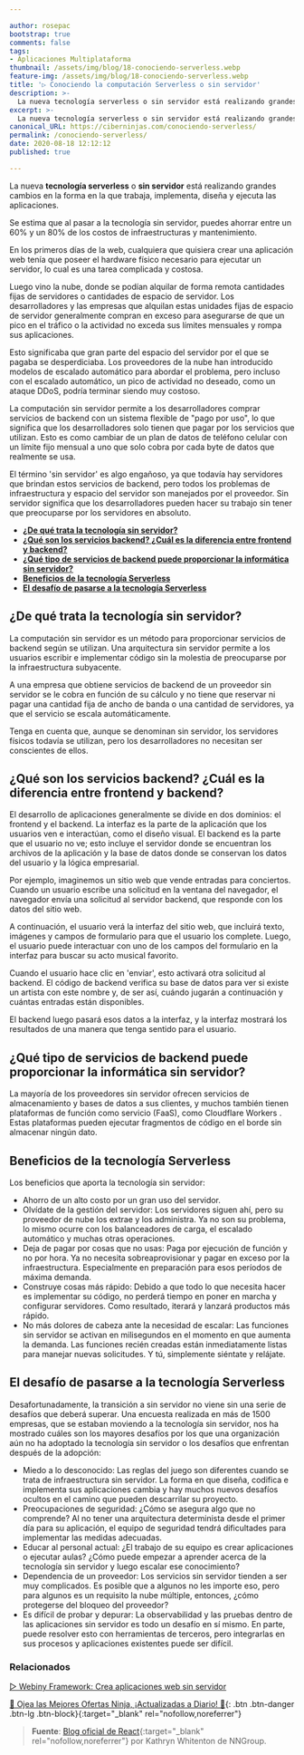 ```yaml
---

author: rosepac
bootstrap: true
comments: false
tags:
- Aplicaciones Multiplataforma
thumbnail: /assets/img/blog/18-conociendo-serverless.webp
feature-img: /assets/img/blog/18-conociendo-serverless.webp
title: '▷ Conociendo la computación Serverless o sin servidor'
description: >-
  La nueva tecnología serverless o sin servidor está realizando grandes cambios en la forma en la que trabaja, implementa, diseña y ejecuta las aplicaciones.
excerpt: >-
  La nueva tecnología serverless o sin servidor está realizando grandes cambios en la forma en la que trabaja, implementa, diseña y ejecuta las aplicaciones.
canonical_URL: https://ciberninjas.com/conociendo-serverless/
permalink: /conociendo-serverless/
date: 2020-08-18 12:12:12
published: true

---
```

<!-- La mayoría de los proveedores sin servidor ofrecen servicios de almacenamiento y bases de datos a sus clientes, y muchos también tienen plataformas de función como servicio (FaaS) , como Cloudflare Workers . Estas plataformas pueden ejecutar fragmentos de código en el borde sin almacenar ningún dato. -->

La nueva **tecnología serverless** o **sin servidor** está realizando grandes cambios en la forma en la que trabaja, implementa, diseña y ejecuta las aplicaciones.

Se estima que al pasar a la tecnología sin servidor, puedes ahorrar entre un 60% y un 80% de los costos de infraestructuras y mantenimiento.

En los primeros días de la web, cualquiera que quisiera crear una aplicación web tenía que poseer el hardware físico necesario para ejecutar un servidor, lo cual es una tarea complicada y costosa.

Luego vino la nube, donde se podían alquilar de forma remota cantidades fijas de servidores o cantidades de espacio de servidor. Los desarrolladores y las empresas que alquilan estas unidades fijas de espacio de servidor generalmente compran en exceso para asegurarse de que un pico en el tráfico o la actividad no exceda sus límites mensuales y rompa sus aplicaciones.

Esto significaba que gran parte del espacio del servidor por el que se pagaba se desperdiciaba. Los proveedores de la nube han introducido modelos de escalado automático para abordar el problema, pero incluso con el escalado automático, un pico de actividad no deseado, como un ataque DDoS, podría terminar siendo muy costoso.

La computación sin servidor permite a los desarrolladores comprar servicios de backend con un sistema flexible de "pago por uso", lo que significa que los desarrolladores solo tienen que pagar por los servicios que utilizan. Esto es como cambiar de un plan de datos de teléfono celular con un límite fijo mensual a uno que solo cobra por cada byte de datos que realmente se usa.

El término 'sin servidor' es algo engañoso, ya que todavía hay servidores que brindan estos servicios de backend, pero todos los problemas de infraestructura y espacio del servidor son manejados por el proveedor. Sin servidor significa que los desarrolladores pueden hacer su trabajo sin tener que preocuparse por los servidores en absoluto.

- [**¿De qué trata la tecnología sin servidor?**](#de-qué-trata-la-tecnología-sin-servidor)
- [**¿Qué son los servicios backend? ¿Cuál es la diferencia entre frontend y backend?**](#qué-son-los-servicios-backend-cuál-es-la-diferencia-entre-frontend-y-backend)
- [**¿Qué tipo de servicios de backend puede proporcionar la informática sin servidor?**](#qué-tipo-de-servicios-de-backend-puede-proporcionar-la-informática-sin-servidor)
- [**Beneficios de la tecnología Serverless**](#beneficios-de-la-tecnología-serverless)
- [**El desafío de pasarse a la tecnología Serverless**](#el-desafío-de-pasarse-a-la-tecnología-serverless)

## **¿De qué trata la tecnología sin servidor?**

La computación sin servidor es un método para proporcionar servicios de backend según se utilizan. Una arquitectura sin servidor permite a los usuarios escribir e implementar código sin la molestia de preocuparse por la infraestructura subyacente.

A una empresa que obtiene servicios de backend de un proveedor sin servidor se le cobra en función de su cálculo y no tiene que reservar ni pagar una cantidad fija de ancho de banda o una cantidad de servidores, ya que el servicio se escala automáticamente.

Tenga en cuenta que, aunque se denominan sin servidor, los servidores físicos todavía se utilizan, pero los desarrolladores no necesitan ser conscientes de ellos.

## **¿Qué son los servicios backend? ¿Cuál es la diferencia entre frontend y backend?**

El desarrollo de aplicaciones generalmente se divide en dos dominios: el frontend y el backend. La interfaz es la parte de la aplicación que los usuarios ven e interactúan, como el diseño visual. El backend es la parte que el usuario no ve; esto incluye el servidor donde se encuentran los archivos de la aplicación y la base de datos donde se conservan los datos del usuario y la lógica empresarial.

Por ejemplo, imaginemos un sitio web que vende entradas para conciertos. Cuando un usuario escribe una solicitud en la ventana del navegador, el navegador envía una solicitud al servidor backend, que responde con los datos del sitio web.

A continuación, el usuario verá la interfaz del sitio web, que incluirá texto, imágenes y campos de formulario para que el usuario los complete. Luego, el usuario puede interactuar con uno de los campos del formulario en la interfaz para buscar su acto musical favorito.

Cuando el usuario hace clic en 'enviar', esto activará otra solicitud al backend. El código de backend verifica su base de datos para ver si existe un artista con este nombre y, de ser así, cuándo jugarán a continuación y cuántas entradas están disponibles.

El backend luego pasará esos datos a la interfaz, y la interfaz mostrará los resultados de una manera que tenga sentido para el usuario. 

## **¿Qué tipo de servicios de backend puede proporcionar la informática sin servidor?**

La mayoría de los proveedores sin servidor ofrecen servicios de almacenamiento y bases de datos a sus clientes, y muchos también tienen plataformas de función como servicio (FaaS), como Cloudflare Workers . Estas plataformas pueden ejecutar fragmentos de código en el borde sin almacenar ningún dato.

## **Beneficios de la tecnología Serverless**

Los beneficios que aporta la tecnología sin servidor:

- Ahorro de un alto costo por un gran uso del servidor.
- Olvídate de la gestión del servidor: Los servidores siguen ahí, pero su proveedor de nube los extrae y los administra. Ya no son su problema, lo mismo ocurre con los balanceadores de carga, el escalado automático y muchas otras operaciones.
- Deja de pagar por cosas que no usas: Paga por ejecución de función y no por hora. Ya no necesita sobreaprovisionar y pagar en exceso por la infraestructura. Especialmente en preparación para esos períodos de máxima demanda.
- Construye cosas más rápido: Debido a que todo lo que necesita hacer es implementar su código, no perderá tiempo en poner en marcha y configurar servidores. Como resultado, iterará y lanzará productos más rápido.
- No más dolores de cabeza ante la necesidad de escalar: Las funciones sin servidor se activan en milisegundos en el momento en que aumenta la demanda. Las funciones recién creadas están inmediatamente listas para manejar nuevas solicitudes. Y tú, simplemente siéntate y relájate.

## **El desafío de pasarse a la tecnología Serverless**

Desafortunadamente, la transición a sin servidor no viene sin una serie de desafíos que deberá superar. Una encuesta realizada en más de 1500 empresas, que se estaban moviendo a la tecnología sin servidor, nos ha mostrado cuáles son los mayores desafíos por los que una organización aún no ha adoptado la tecnología sin servidor o los desafíos que enfrentan después de la adopción:

- Miedo a lo desconocido: Las reglas del juego son diferentes cuando se trata de infraestructura sin servidor. La forma en que diseña, codifica e implementa sus aplicaciones cambia y hay muchos nuevos desafíos ocultos en el camino que pueden descarrilar su proyecto.
- Preocupaciones de seguridad: ¿Cómo se asegura algo que no comprende? Al no tener una arquitectura determinista desde el primer día para su aplicación, el equipo de seguridad tendrá dificultades para implementar las medidas adecuadas.
- Educar al personal actual: ¿El trabajo de su equipo es crear aplicaciones o ejecutar aulas? ¿Cómo puede empezar a aprender acerca de la tecnología sin servidor y luego escalar ese conocimiento?
- Dependencia de un proveedor: Los servicios sin servidor tienden a ser muy complicados. Es posible que a algunos no les importe eso, pero para algunos es un requisito la nube múltiple, entonces, ¿cómo protegerse del bloqueo del proveedor?
- Es difícil de probar y depurar: La observabilidad y las pruebas dentro de las aplicaciones sin servidor es todo un desafío en sí mismo. En parte, puede resolver esto con herramientas de terceros, pero integrarlas en sus procesos y aplicaciones existentes puede ser difícil.
<!-- https://www.cloudflare.com/learning/serverless/what-is-serverless/ -->

### **Relacionados** <!-- omit in toc -->

[▷ Webiny Framework: Crea aplicaciones web sin servidor](https://ciberninjas.com/webiny-aplicaciones-sin-servidor/)

[🎁 Ojea las Mejores Ofertas Ninja, ¡Actualizadas a Diario! 🛒](https://www.amazon.es/shop/cibercursos){: .btn .btn-danger .btn-lg .btn-block}{:target="_blank" rel="nofollow,noreferrer"}

> **Fuente**: [Blog oficial de React](https://reactjs.org/blog/2020/08/10/react-v17-rc.html){:target="_blank" rel="nofollow,noreferrer"} por Kathryn Whitenton de NNGroup.